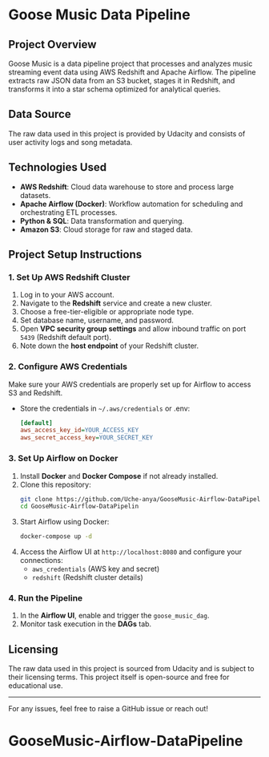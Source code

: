 # Goose Music Data Pipeline

## Project Overview

Goose Music is a data pipeline project that processes and analyzes music streaming event data using AWS Redshift and Apache Airflow. The pipeline extracts raw JSON data from an S3 bucket, stages it in Redshift, and transforms it into a star schema optimized for analytical queries.

## Data Source

The raw data used in this project is provided by Udacity and consists of user activity logs and song metadata.

## Technologies Used

- **AWS Redshift**: Cloud data warehouse to store and process large datasets.
- **Apache Airflow (Docker)**: Workflow automation for scheduling and orchestrating ETL processes.
- **Python & SQL**: Data transformation and querying.
- **Amazon S3**: Cloud storage for raw and staged data.

## Project Setup Instructions

### 1. Set Up AWS Redshift Cluster

1. Log in to your AWS account.
2. Navigate to the **Redshift** service and create a new cluster.
3. Choose a free-tier-eligible or appropriate node type.
4. Set database name, username, and password.
5. Open **VPC security group settings** and allow inbound traffic on port `5439` (Redshift default port).
6. Note down the **host endpoint** of your Redshift cluster.

### 2. Configure AWS Credentials

Make sure your AWS credentials are properly set up for Airflow to access S3 and Redshift.

- Store the credentials in `~/.aws/credentials` or .env:
  ```ini
  [default]
  aws_access_key_id=YOUR_ACCESS_KEY
  aws_secret_access_key=YOUR_SECRET_KEY
  ```

### 3. Set Up Airflow on Docker

1. Install **Docker** and **Docker Compose** if not already installed.
2. Clone this repository:
   ```sh
   git clone https://github.com/Uche-anya/GooseMusic-Airflow-DataPipeline.git
   cd GooseMusic-Airflow-DataPipelin
   ```
3. Start Airflow using Docker:
   ```sh
   docker-compose up -d
   ```
4. Access the Airflow UI at `http://localhost:8080` and configure your connections:
   - `aws_credentials` (AWS key and secret)
   - `redshift` (Redshift cluster details)

### 4. Run the Pipeline

1. In the **Airflow UI**, enable and trigger the `goose_music_dag`.
2. Monitor task execution in the **DAGs** tab.

## Licensing

The raw data used in this project is sourced from Udacity and is subject to their licensing terms. This project itself is open-source and free for educational use.

---

For any issues, feel free to raise a GitHub issue or reach out!

# GooseMusic-Airflow-DataPipeline
